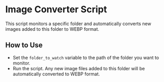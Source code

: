 # Image Converter Script

This script monitors a specific folder and automatically converts new images added to this folder to WEBP format.

## How to Use
- Set the `folder_to_watch` variable to the path of the folder you want to monitor.
- Run the script. Any new image files added to this folder will be automatically converted to WEBP format.
